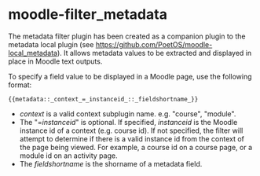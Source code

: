 # moodle-filter_metadata

The metadata filter plugin has been created as a companion plugin to the metadata local plugin
(see https://github.com/PoetOS/moodle-local_metadata). It allows metadata values to be extracted and displayed in place in
Moodle text outputs.

To specify a field value to be displayed in a Moodle page, use the following format:

    {{metadata::_context_=_instanceid_::_fieldshortname_}}

- _context_ is a valid context subplugin name. e.g. "course", "module".
- The "=_instanceid_" is optional. If specified, _instanceid_ is the Moodle instance id of a context (e.g. course id). If not
specified, the filter will attempt to determine if there is a valid instance id from the context of the page being viewed.
For example, a course id on a course page, or a module id on an activity page.
- The _fieldshortname_ is the shorname of a metadata field.
